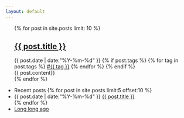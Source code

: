 ```yaml
---
layout: default
---
```


<div>
  <ul class="listing">
  {% for post in site.posts limit: 10 %}
  <article class="content">
    <section class="title">
      <h2><a href="{{ post.url }}">{{ post.title }}</a></h2>
    </section>
    <section class="meta">
    <span class="time">
      <time datetime="{{ post.date | date:"%Y-%m-%d" }}">{{ post.date | date:"%Y-%m-%d" }}</time>
    </span>
    {% if post.tags %}
    <span class="tags">
      {% for tag in post.tags %}
      <a href="/tags.html#{{ tag }}" title="{{ tag }}">#{{ tag }}</a>
      {% endfor %}
    </span>
    {% endif %}
    </section>
    <section class="post">
      {{ post.content}}
    </section>
    </article>
  <div class="divider"></div>
  {% endfor %}
  </ul>
  <ul class="listing main-listing">
    <li class="listing-seperator">Recent posts</i>
	<!--show from 11th, count = 5 -->
    {% for post in site.posts limit:5 offset:10 %}
		<li class="listing-item">
		  <time datetime="{{ post.date | date:"%Y-%m-%d" }}">{{ post.date | date:"%Y-%m-%d" }}</time>
		  <a href="{{ post.url }}" title="{{ post.title }}">{{ post.title }}</a>
		</li>
    {% endfor %}
    <li class="listing-seperator"><a href="/archive.html">Long long ago</a></li>
  </ul>
</div>
